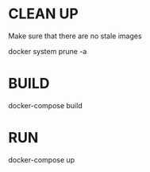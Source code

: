 # CLEAN UP

Make sure that there are no stale images

docker system prune -a

# BUILD

docker-compose build

# RUN

docker-compose up 


